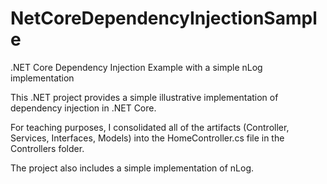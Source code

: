 # NetCoreDependencyInjectionSample
.NET Core Dependency Injection Example with a simple nLog implementation

This .NET project provides a simple illustrative implementation of dependency injection in .NET Core.

For teaching purposes, I consolidated all of the artifacts (Controller, Services, Interfaces, Models) into the HomeController.cs file in the Controllers folder.

The project also includes a simple implementation of nLog.

